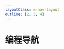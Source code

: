 ```yaml
---
layoutClass: m-nav-layout
outline: [2, 3, 4]
---
```


<script setup>
import { WIZARDS_DATA } from './data'
</script>
<style src="./index.scss"></style>

# 编程导航

<MNavLinks v-for="{title, items} in WIZARDS_DATA" :title="title" :items="items"/>